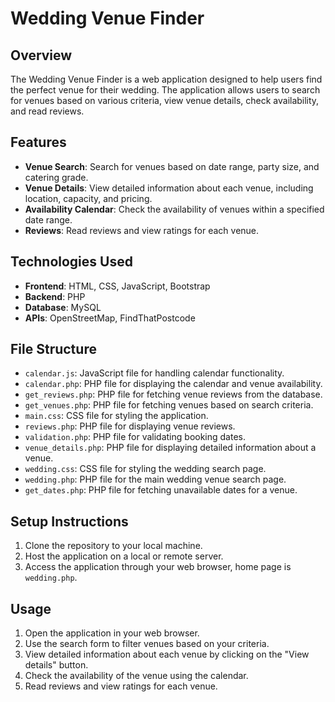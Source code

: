 # Wedding Venue Finder

## Overview

The Wedding Venue Finder is a web application designed to help users find the perfect venue for their wedding. The application allows users to search for venues based on various criteria, view venue details, check availability, and read reviews.

## Features

- **Venue Search**: Search for venues based on date range, party size, and catering grade.
- **Venue Details**: View detailed information about each venue, including location, capacity, and pricing.
- **Availability Calendar**: Check the availability of venues within a specified date range.
- **Reviews**: Read reviews and view ratings for each venue.

## Technologies Used

- **Frontend**: HTML, CSS, JavaScript, Bootstrap
- **Backend**: PHP
- **Database**: MySQL
- **APIs**: OpenStreetMap, FindThatPostcode

## File Structure

- `calendar.js`: JavaScript file for handling calendar functionality.
- `calendar.php`: PHP file for displaying the calendar and venue availability.
- `get_reviews.php`: PHP file for fetching venue reviews from the database.
- `get_venues.php`: PHP file for fetching venues based on search criteria.
- `main.css`: CSS file for styling the application.
- `reviews.php`: PHP file for displaying venue reviews.
- `validation.php`: PHP file for validating booking dates.
- `venue_details.php`: PHP file for displaying detailed information about a venue.
- `wedding.css`: CSS file for styling the wedding search page.
- `wedding.php`: PHP file for the main wedding venue search page.
- `get_dates.php`: PHP file for fetching unavailable dates for a venue.

## Setup Instructions

1. Clone the repository to your local machine.
2. Host the application on a local or remote server.
3. Access the application through your web browser, home page is `wedding.php`.

## Usage

1. Open the application in your web browser.
2. Use the search form to filter venues based on your criteria.
3. View detailed information about each venue by clicking on the "View details" button.
4. Check the availability of the venue using the calendar.
5. Read reviews and view ratings for each venue.
